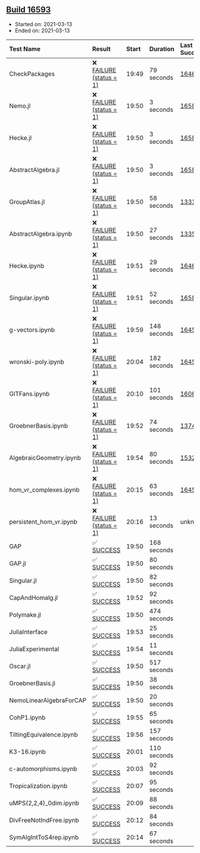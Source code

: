 ## [Build 16593](https://oscarci.mathematik.uni-kl.de/job/oscar/16593/)

* Started on: 2021-03-13
* Ended on: 2021-03-13

| Test Name    | Result | Start | Duration | Last Success | First Failure |
|:-------------|:-------|:------|:---------|:-------------|:--------------|
| CheckPackages | ❌ [FAILURE (status = 1)](https://oscarci.mathematik.uni-kl.de/job/oscar/16593/artifact/logs/build-16593/CheckPackages.log) | 19:49 | 79 seconds | [16463](https://oscarci.mathematik.uni-kl.de/job/oscar/16463/) | [16464](https://oscarci.mathematik.uni-kl.de/job/oscar/16464/) |
| Nemo.jl | ❌ [FAILURE (status = 1)](https://oscarci.mathematik.uni-kl.de/job/oscar/16593/artifact/logs/build-16593/Nemo.jl.log) | 19:50 | 3 seconds | [16588](https://oscarci.mathematik.uni-kl.de/job/oscar/16588/) | [16589](https://oscarci.mathematik.uni-kl.de/job/oscar/16589/) |
| Hecke.jl | ❌ [FAILURE (status = 1)](https://oscarci.mathematik.uni-kl.de/job/oscar/16593/artifact/logs/build-16593/Hecke.jl.log) | 19:50 | 3 seconds | [16589](https://oscarci.mathematik.uni-kl.de/job/oscar/16589/) | [16590](https://oscarci.mathematik.uni-kl.de/job/oscar/16590/) |
| AbstractAlgebra.jl | ❌ [FAILURE (status = 1)](https://oscarci.mathematik.uni-kl.de/job/oscar/16593/artifact/logs/build-16593/AbstractAlgebra.jl.log) | 19:50 | 3 seconds | [16584](https://oscarci.mathematik.uni-kl.de/job/oscar/16584/) | [16585](https://oscarci.mathematik.uni-kl.de/job/oscar/16585/) |
| GroupAtlas.jl | ❌ [FAILURE (status = 1)](https://oscarci.mathematik.uni-kl.de/job/oscar/16593/artifact/logs/build-16593/GroupAtlas.jl.log) | 19:50 | 58 seconds | [13311](https://oscarci.mathematik.uni-kl.de/job/oscar/13311/) | [13312](https://oscarci.mathematik.uni-kl.de/job/oscar/13312/) |
| AbstractAlgebra.ipynb | ❌ [FAILURE (status = 1)](https://oscarci.mathematik.uni-kl.de/job/oscar/16593/artifact/logs/build-16593/AbstractAlgebra.ipynb.log) | 19:50 | 27 seconds | [13355](https://oscarci.mathematik.uni-kl.de/job/oscar/13355/) | [13356](https://oscarci.mathematik.uni-kl.de/job/oscar/13356/) |
| Hecke.ipynb | ❌ [FAILURE (status = 1)](https://oscarci.mathematik.uni-kl.de/job/oscar/16593/artifact/logs/build-16593/Hecke.ipynb.log) | 19:51 | 29 seconds | [16463](https://oscarci.mathematik.uni-kl.de/job/oscar/16463/) | [16464](https://oscarci.mathematik.uni-kl.de/job/oscar/16464/) |
| Singular.ipynb | ❌ [FAILURE (status = 1)](https://oscarci.mathematik.uni-kl.de/job/oscar/16593/artifact/logs/build-16593/Singular.ipynb.log) | 19:51 | 52 seconds | [16588](https://oscarci.mathematik.uni-kl.de/job/oscar/16588/) | [16589](https://oscarci.mathematik.uni-kl.de/job/oscar/16589/) |
| g-vectors.ipynb | ❌ [FAILURE (status = 1)](https://oscarci.mathematik.uni-kl.de/job/oscar/16593/artifact/logs/build-16593/g-vectors.ipynb.log) | 19:59 | 148 seconds | [16458](https://oscarci.mathematik.uni-kl.de/job/oscar/16458/) | [16459](https://oscarci.mathematik.uni-kl.de/job/oscar/16459/) |
| wronski-poly.ipynb | ❌ [FAILURE (status = 1)](https://oscarci.mathematik.uni-kl.de/job/oscar/16593/artifact/logs/build-16593/wronski-poly.ipynb.log) | 20:04 | 182 seconds | [16458](https://oscarci.mathematik.uni-kl.de/job/oscar/16458/) | [16459](https://oscarci.mathematik.uni-kl.de/job/oscar/16459/) |
| GITFans.ipynb | ❌ [FAILURE (status = 1)](https://oscarci.mathematik.uni-kl.de/job/oscar/16593/artifact/logs/build-16593/GITFans.ipynb.log) | 20:10 | 101 seconds | [16068](https://oscarci.mathematik.uni-kl.de/job/oscar/16068/) | [16069](https://oscarci.mathematik.uni-kl.de/job/oscar/16069/) |
| GroebnerBasis.ipynb | ❌ [FAILURE (status = 1)](https://oscarci.mathematik.uni-kl.de/job/oscar/16593/artifact/logs/build-16593/GroebnerBasis.ipynb.log) | 19:52 | 74 seconds | [13748](https://oscarci.mathematik.uni-kl.de/job/oscar/13748/) | [13749](https://oscarci.mathematik.uni-kl.de/job/oscar/13749/) |
| AlgebraicGeometry.ipynb | ❌ [FAILURE (status = 1)](https://oscarci.mathematik.uni-kl.de/job/oscar/16593/artifact/logs/build-16593/AlgebraicGeometry.ipynb.log) | 19:54 | 80 seconds | [15322](https://oscarci.mathematik.uni-kl.de/job/oscar/15322/) | [15323](https://oscarci.mathematik.uni-kl.de/job/oscar/15323/) |
| hom_vr_complexes.ipynb | ❌ [FAILURE (status = 1)](https://oscarci.mathematik.uni-kl.de/job/oscar/16593/artifact/logs/build-16593/hom_vr_complexes.ipynb.log) | 20:15 | 63 seconds | [16458](https://oscarci.mathematik.uni-kl.de/job/oscar/16458/) | [16459](https://oscarci.mathematik.uni-kl.de/job/oscar/16459/) |
| persistent_hom_vr.ipynb | ❌ [FAILURE (status = 1)](https://oscarci.mathematik.uni-kl.de/job/oscar/16593/artifact/logs/build-16593/persistent_hom_vr.ipynb.log) | 20:16 | 13 seconds | unknown | unknown |
| GAP | ✅ [SUCCESS](https://oscarci.mathematik.uni-kl.de/job/oscar/16593/artifact/logs/build-16593/GAP.log) | 19:50 | 168 seconds |  |  |
| GAP.jl | ✅ [SUCCESS](https://oscarci.mathematik.uni-kl.de/job/oscar/16593/artifact/logs/build-16593/GAP.jl.log) | 19:50 | 80 seconds |  |  |
| Singular.jl | ✅ [SUCCESS](https://oscarci.mathematik.uni-kl.de/job/oscar/16593/artifact/logs/build-16593/Singular.jl.log) | 19:50 | 82 seconds |  |  |
| CapAndHomalg.jl | ✅ [SUCCESS](https://oscarci.mathematik.uni-kl.de/job/oscar/16593/artifact/logs/build-16593/CapAndHomalg.jl.log) | 19:52 | 92 seconds |  |  |
| Polymake.jl | ✅ [SUCCESS](https://oscarci.mathematik.uni-kl.de/job/oscar/16593/artifact/logs/build-16593/Polymake.jl.log) | 19:50 | 474 seconds |  |  |
| JuliaInterface | ✅ [SUCCESS](https://oscarci.mathematik.uni-kl.de/job/oscar/16593/artifact/logs/build-16593/JuliaInterface.log) | 19:53 | 25 seconds |  |  |
| JuliaExperimental | ✅ [SUCCESS](https://oscarci.mathematik.uni-kl.de/job/oscar/16593/artifact/logs/build-16593/JuliaExperimental.log) | 19:54 | 11 seconds |  |  |
| Oscar.jl | ✅ [SUCCESS](https://oscarci.mathematik.uni-kl.de/job/oscar/16593/artifact/logs/build-16593/Oscar.jl.log) | 19:50 | 517 seconds |  |  |
| GroebnerBasis.jl | ✅ [SUCCESS](https://oscarci.mathematik.uni-kl.de/job/oscar/16593/artifact/logs/build-16593/GroebnerBasis.jl.log) | 19:50 | 38 seconds |  |  |
| NemoLinearAlgebraForCAP | ✅ [SUCCESS](https://oscarci.mathematik.uni-kl.de/job/oscar/16593/artifact/logs/build-16593/NemoLinearAlgebraForCAP.log) | 19:50 | 20 seconds |  |  |
| CohP1.ipynb | ✅ [SUCCESS](https://oscarci.mathematik.uni-kl.de/job/oscar/16593/artifact/logs/build-16593/CohP1.ipynb.log) | 19:55 | 65 seconds |  |  |
| TiltingEquivalence.ipynb | ✅ [SUCCESS](https://oscarci.mathematik.uni-kl.de/job/oscar/16593/artifact/logs/build-16593/TiltingEquivalence.ipynb.log) | 19:56 | 157 seconds |  |  |
| K3-16.ipynb | ✅ [SUCCESS](https://oscarci.mathematik.uni-kl.de/job/oscar/16593/artifact/logs/build-16593/K3-16.ipynb.log) | 20:01 | 110 seconds |  |  |
| c-automorphisms.ipynb | ✅ [SUCCESS](https://oscarci.mathematik.uni-kl.de/job/oscar/16593/artifact/logs/build-16593/c-automorphisms.ipynb.log) | 20:03 | 92 seconds |  |  |
| Tropicalization.ipynb | ✅ [SUCCESS](https://oscarci.mathematik.uni-kl.de/job/oscar/16593/artifact/logs/build-16593/Tropicalization.ipynb.log) | 20:07 | 95 seconds |  |  |
| uMPS(2,2,4)_0dim.ipynb | ✅ [SUCCESS](https://oscarci.mathematik.uni-kl.de/job/oscar/16593/artifact/logs/build-16593/uMPS-2-2-4-_0dim.ipynb.log) | 20:09 | 88 seconds |  |  |
| DivFreeNotIndFree.ipynb | ✅ [SUCCESS](https://oscarci.mathematik.uni-kl.de/job/oscar/16593/artifact/logs/build-16593/DivFreeNotIndFree.ipynb.log) | 20:12 | 84 seconds |  |  |
| SymAlgIntToS4rep.ipynb | ✅ [SUCCESS](https://oscarci.mathematik.uni-kl.de/job/oscar/16593/artifact/logs/build-16593/SymAlgIntToS4rep.ipynb.log) | 20:14 | 67 seconds |  |  |

